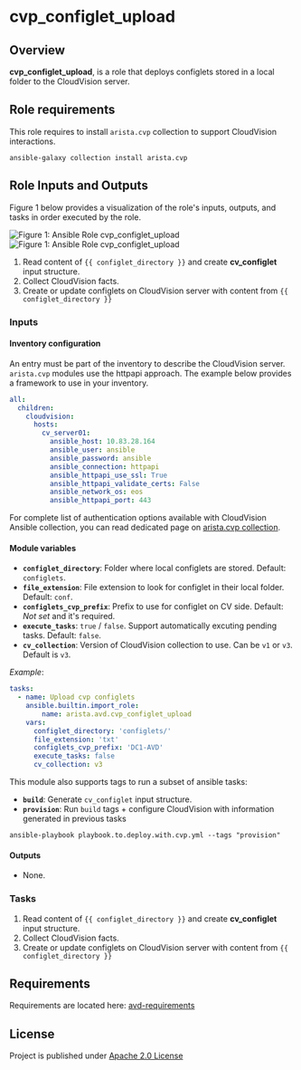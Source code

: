 # cvp_configlet_upload

## Overview

**cvp_configlet_upload**, is a role that deploys configlets stored in a local folder to the CloudVision server.

## Role requirements

This role requires to install `arista.cvp` collection to support CloudVision interactions.

```shell
ansible-galaxy collection install arista.cvp
```

## Role Inputs and Outputs

Figure 1 below provides a visualization of the role's inputs, outputs, and tasks in order executed by the role.

![Figure 1: Ansible Role cvp_configlet_upload](../../docs/_media/cvp_configlet_upload_dark.svg#only-dark)
![Figure 1: Ansible Role cvp_configlet_upload](../../docs/_media/cvp_configlet_upload_light.svg#only-light)

1. Read content of `{{ configlet_directory }}` and create **cv_configlet** input structure.
2. Collect CloudVision facts.
3. Create or update configlets on CloudVision server with content from `{{ configlet_directory }}`

### Inputs

#### Inventory configuration

An entry must be part of the inventory to describe the CloudVision server. `arista.cvp` modules use the httpapi approach. The example below provides a framework to use in your inventory.

```yaml
all:
  children:
    cloudvision:
      hosts:
        cv_server01:
          ansible_host: 10.83.28.164
          ansible_user: ansible
          ansible_password: ansible
          ansible_connection: httpapi
          ansible_httpapi_use_ssl: True
          ansible_httpapi_validate_certs: False
          ansible_network_os: eos
          ansible_httpapi_port: 443
```

For complete list of authentication options available with CloudVision Ansible collection, you can read dedicated page on [arista.cvp collection](https://cvp.avd.sh/en/latest/docs/how-to/cvp-authentication/).

#### Module variables

- **`configlet_directory`**: Folder where local configlets are stored. Default: `configlets`.
- **`file_extension`**: File extension to look for configlet in their local folder. Default: `conf`.
- **`configlets_cvp_prefix`**: Prefix to use for configlet on CV side. Default: *Not set* and it's required.
- **`execute_tasks`**:  `true` / `false`. Support automatically excuting pending tasks. Default: `false`.
- **`cv_collection`**: Version of CloudVision collection to use. Can be `v1` or `v3`. Default is `v3`.

*Example*:

```yaml
tasks:
  - name: Upload cvp configlets
    ansible.builtin.import_role:
        name: arista.avd.cvp_configlet_upload
    vars:
      configlet_directory: 'configlets/'
      file_extension: 'txt'
      configlets_cvp_prefix: 'DC1-AVD'
      execute_tasks: false
      cv_collection: v3
```

This module also supports tags to run a subset of ansible tasks:

- **`build`**: Generate `cv_configlet` input structure.
- **`provision`**: Run `build` tags + configure CloudVision with information generated in previous tasks

```shell
ansible-playbook playbook.to.deploy.with.cvp.yml --tags "provision"
```

#### Outputs

- None.

### Tasks

1. Read content of `{{ configlet_directory }}` and create **cv_configlet** input structure.
2. Collect CloudVision facts.
3. Create or update configlets on CloudVision server with content from `{{ configlet_directory }}`

## Requirements

Requirements are located here: [avd-requirements](../../README.md#Requirements)

## License

Project is published under [Apache 2.0 License](../../LICENSE)

